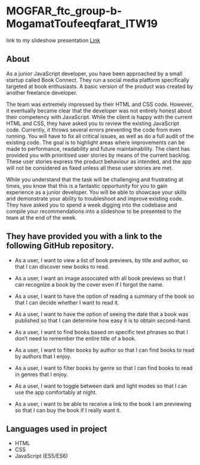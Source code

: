 # MOGFAR_ftc_group-b-MogamatToufeeqfarat_ITW19


link to my slideshow presentation
[Link](https://docs.google.com/presentation/d/1gGYUXrmFVcoQ-pjQ4abWudUrQaKokgfAj06D76oR-bE/edit?usp=sharing)



## About
As a junior JavaScript developer, you have been approached by a small startup called Book Connect. They run a social media platform specifically targeted at book enthusiasts. A basic version of the product was created by another freelance developer.

 

The team was extremely impressed by their HTML and CSS code. However, it eventually became clear that the developer was not entirely honest about their competency with JavaScript. While the client is happy with the current HTML and CSS, they have asked you to review the existing JavaScript code. Currently, it throws several errors preventing the code from even running. You will have to fix all critical issues, as well as do a full audit of the existing code. The goal is to highlight areas where improvements can be made to performance, readability and future maintainability. The client has provided you with prioritised user stories by means of the current backlog. These user stories express the product behaviour as intended, and the app will not be considered as fixed unless all these user stories are met.

 

While you understand that the task will be challenging and frustrating at times, you know that this is a fantastic opportunity for you to gain experience as a junior developer. You will be able to showcase your skills and demonstrate your ability to troubleshoot and improve existing code. They have asked you to spend a week digging into the codebase and compile your recommendations into a slideshow to be presented to the team at the end of the week.

 

## They have provided you with a link to the following GitHub repository.

- As a user, I want to view a list of book previews, by title and author, so that I can discover new books to read.
- As a user, I want an image associated with all book previews so that I can recognize a book by the cover even if I forgot the name.
- As a user, I want to have the option of reading a summary of the book so that I can decide whether I want to read it.
- As a user, I want to have the option of seeing the date that a book was published so that I can determine how easy it is to obtain second-hand.
- As a user, I want to find books based on specific text phrases so that I don’t need to remember the entire title of a book.
- As a user, I want to filter books by author so that I can find books to read by authors that I enjoy.
- As a user, I want to filter books by genre so that I can find books to read in genres that I enjoy.
- As a user, I want to toggle between dark and light modes so that I can use the app comfortably at night.

- As a user, i want to be able to receive a link to the book I am previewing so that I can buy the book if I really want it.

## Languages used in project
- HTML
- CSS
- JavaScript (ES5/ES6)